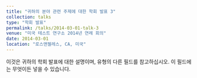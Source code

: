 ```yaml
---
title: "귀하의 분야 관련 주제에 대한 학회 발표 3"
collection: talks
type: "학회 발표"
permalink: /talks/2014-03-01-talk-3
venue: "미국 테스트 연구소 2014년 연례 회의"
date: 2014-03-01
location: "로스앤젤레스, CA, 미국"
---
```


이것은 귀하의 학회 발표에 대한 설명이며, 유형의 다른 필드를 참고하십시오. 이 필드에는 무엇이든 넣을 수 있습니다.
